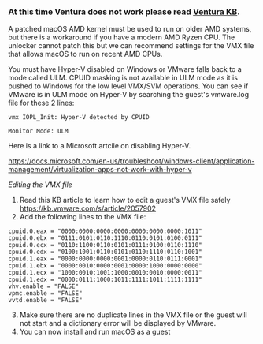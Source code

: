 ### **At this time Ventura does not work please read [Ventura KB](https://github.com/DrDonk/unlocker/wiki/macOS-Ventura-Guests).**

A patched macOS AMD kernel must be used to run on older AMD systems, but there is a workaround if you have a modern
AMD Ryzen CPU. The unlocker cannot patch this but we can recommend settings for the VMX file that allows macOS to
run on recent AMD CPUs. 

You must have Hyper-V disabled on Windows or VMware falls back to a mode called ULM. CPUID masking is not available in ULM mode as it is pushed to Windows for the low level VMX/SVM operations. You can see if VMware is in ULM mode on Hyper-V by searching the guest's vmware.log file for these 2 lines:

`vmx IOPL_Init: Hyper-V detected by CPUID`

`Monitor Mode: ULM`

Here is a link to a Microsoft artcile on disabling Hyper-V.

https://docs.microsoft.com/en-us/troubleshoot/windows-client/application-management/virtualization-apps-not-work-with-hyper-v

_Editing the VMX file_
1. Read this KB article to learn how to edit a guest's VMX file safely https://kb.vmware.com/s/article/2057902
2. Add the following lines to the VMX file:
```
cpuid.0.eax = "0000:0000:0000:0000:0000:0000:0000:1011"
cpuid.0.ebx = "0111:0101:0110:1110:0110:0101:0100:0111"
cpuid.0.ecx = "0110:1100:0110:0101:0111:0100:0110:1110"
cpuid.0.edx = "0100:1001:0110:0101:0110:1110:0110:1001"
cpuid.1.eax = "0000:0000:0000:0001:0000:0110:0111:0001"
cpuid.1.ebx = "0000:0010:0000:0001:0000:1000:0000:0000"
cpuid.1.ecx = "1000:0010:1001:1000:0010:0010:0000:0011"
cpuid.1.edx = "0000:0111:1000:1011:1111:1011:1111:1111"
vhv.enable = "FALSE"
vpmc.enable = "FALSE"
vvtd.enable = "FALSE"
```
3. Make sure there are no duplicate lines in the VMX file or the guest will not start and a dictionary error will
   be displayed by VMware.
4. You can now install and run macOS as a guest
